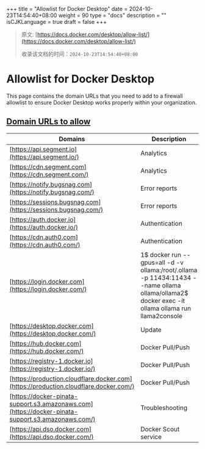 +++
title = "Allowlist for Docker Desktop"
date = 2024-10-23T14:54:40+08:00
weight = 90
type = "docs"
description = ""
isCJKLanguage = true
draft = false
+++

> 原文: [https://docs.docker.com/desktop/allow-list/](https://docs.docker.com/desktop/allow-list/)
>
> 收录该文档的时间：`2024-10-23T14:54:40+08:00`

# Allowlist for Docker Desktop

This page contains the domain URLs that you need to add to a firewall allowlist to ensure Docker Desktop works properly within your organization.

## [Domain URLs to allow](https://docs.docker.com/desktop/allow-list/#domain-urls-to-allow)

| Domains                                                      | Description                                                  |
| ------------------------------------------------------------ | ------------------------------------------------------------ |
| [https://api.segment.io](https://api.segment.io/)            | Analytics                                                    |
| [https://cdn.segment.com](https://cdn.segment.com/)          | Analytics                                                    |
| [https://notify.bugsnag.com](https://notify.bugsnag.com/)    | Error reports                                                |
| [https://sessions.bugsnag.com](https://sessions.bugsnag.com/) | Error reports                                                |
| [https://auth.docker.io](https://auth.docker.io/)            | Authentication                                               |
| [https://cdn.auth0.com](https://cdn.auth0.com/)              | Authentication                                               |
| [https://login.docker.com](https://login.docker.com/)        | 1$ docker run --gpus=all -d -v ollama:/root/.ollama -p 11434:11434 --name ollama ollama/ollama2$ docker exec -it ollama ollama run llama2console |
| [https://desktop.docker.com](https://desktop.docker.com/)    | Update                                                       |
| [https://hub.docker.com](https://hub.docker.com/)            | Docker Pull/Push                                             |
| [https://registry-1.docker.io](https://registry-1.docker.io/) | Docker Pull/Push                                             |
| [https://production.cloudflare.docker.com](https://production.cloudflare.docker.com/) | Docker Pull/Push                                             |
| [https://docker-pinata-support.s3.amazonaws.com](https://docker-pinata-support.s3.amazonaws.com/) | Troubleshooting                                              |
| [https://api.dso.docker.com](https://api.dso.docker.com/)    | Docker Scout service                                         |
